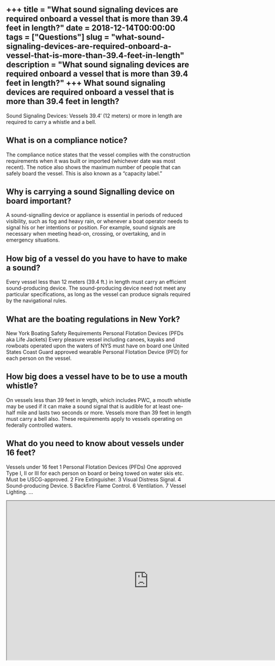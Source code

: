 +++
title = "What sound signaling devices are required onboard a vessel that is more than 39.4 feet in length?"
date = 2018-12-14T00:00:00
tags = ["Questions"]
slug = "what-sound-signaling-devices-are-required-onboard-a-vessel-that-is-more-than-39.4-feet-in-length"
description = "What sound signaling devices are required onboard a vessel that is more than 39.4 feet in length?"
+++
What sound signaling devices are required onboard a vessel that is more than 39.4 feet in length?
-------------------------------------------------------------------------------------------------

Sound Signaling Devices: Vessels 39.4′ (12 meters) or more in length are required to carry a whistle and a bell.

What is on a compliance notice?
-------------------------------

The compliance notice states that the vessel complies with the construction requirements when it was built or imported (whichever date was most recent). The notice also shows the maximum number of people that can safely board the vessel. This is also known as a “capacity label.”

Why is carrying a sound Signalling device on board important?
-------------------------------------------------------------

A sound-signalling device or appliance is essential in periods of reduced visibility, such as fog and heavy rain, or whenever a boat operator needs to signal his or her intentions or position. For example, sound signals are necessary when meeting head-on, crossing, or overtaking, and in emergency situations.

How big of a vessel do you have to have to make a sound?
--------------------------------------------------------

Every vessel less than 12 meters (39.4 ft.) in length must carry an efficient sound-producing device. The sound-producing device need not meet any particular specifications, as long as the vessel can produce signals required by the navigational rules.

What are the boating regulations in New York?
---------------------------------------------

New York Boating Safety Requirements Personal Flotation Devices (PFDs aka Life Jackets) Every pleasure vessel including canoes, kayaks and rowboats operated upon the waters of NYS must have on board one United States Coast Guard approved wearable Personal Flotation Device (PFD) for each person on the vessel.

How big does a vessel have to be to use a mouth whistle?
--------------------------------------------------------

On vessels less than 39 feet in length, which includes PWC, a mouth whistle may be used if it can make a sound signal that is audible for at least one-half mile and lasts two seconds or more. Vessels more than 39 feet in length must carry a bell also. These requirements apply to vessels operating on federally controlled waters.

What do you need to know about vessels under 16 feet?
-----------------------------------------------------

Vessels under 16 feet 1 Personal Flotation Devices (PFDs) One approved Type I, II or III for each person on board or being towed on water skis etc. Must be USCG-approved. 2 Fire Extinguisher. 3 Visual Distress Signal. 4 Sound-producing Device. 5 Backfire Flame Control. 6 Ventilation. 7 Vessel Lighting. …

<iframe allow="accelerometer; autoplay; clipboard-write; encrypted-media; gyroscope; picture-in-picture" allowfullscreen="" class="__youtube_prefs__  epyt-is-override  no-lazyload" data-no-lazy="1" data-origheight="433" data-origwidth="770" data-skipgform_ajax_framebjll="" height="433" id="_ytid_97277" loading="lazy" src="https://www.youtube.com/embed/OmUy7gktfu0?enablejsapi=1&autoplay=0&cc_load_policy=0&cc_lang_pref=&iv_load_policy=1&loop=0&modestbranding=0&rel=1&fs=1&playsinline=0&autohide=2&theme=dark&color=red&controls=1&" title="YouTube player" width="770"></iframe>